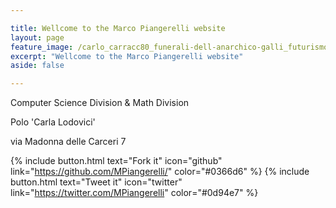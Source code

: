 ```yaml
---

title: Wellcome to the Marco Piangerelli website
layout: page
feature_image: /carlo_carracc80_funerali-dell-anarchico-galli_futurismo_riassunto_due-minuti-di-arte1.jpg
excerpt: "Wellcome to the Marco Piangerelli website"
aside: false 

---
```


<p>Computer Science Division & Math Division</p>
<p>Polo 'Carla Lodovici' </p>
<p>via Madonna delle Carceri 7 </p>

<!--IMG_20190429_193147.jpg-->


{% include button.html text="Fork it" icon="github" link="https://github.com/MPiangerelli/" color="#0366d6" %} {% include button.html text="Tweet it" icon="twitter" link="https://twitter.com/MPiangerelli" color="#0d94e7" %} <!-- {% include button.html text="Install Alembic ⚗️" link="https://github.com/daviddarnes/alembic#installation" %} {% include button.html text="Tip me $5 💸" link="https://www.paypal.me/daviddarnes/5usd" color="#333333" %}-->


